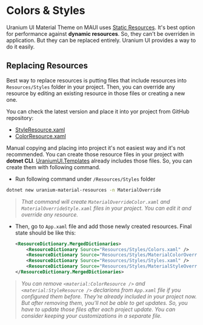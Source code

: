# Colors & Styles
Uranium UI Material Theme on MAUI uses [Static Resources](https://docs.microsoft.com/en-us/dotnet/maui/fundamentals/resource-dictionaries). It's best option for performance against **dynamic resources**. So, they can't be overriden in application. But they can be replaced entirely. Uranium UI provides a way to do it easily.


## Replacing Resources
Best way to replace resources is putting files that include resources into `Resources/Styles` folder in your project. Then, you can override any resource by editing an existing resource in those files or creating a new one.

You can check the latest version and place it into yor project from GitHub repository:

- [StyleResource.xaml](https://github.com/enisn/UraniumUI/blob/master/src/UraniumUI.Material/Resources/StyleResource.xaml)
- [ColorResource.xaml](https://github.com/enisn/UraniumUI/blob/master/src/UraniumUI.Material/Resources/StyleResource.xaml)

Manual copying and placing into project it's not easiest way and it's not recommended. You can create those resource files in your project with **dotnet CLI**. [UraniumUI.Templates](https://www.nuget.org/packages/UraniumUI.Templates) already includes those files. So, you can create them with following command.

- Run following command under `/Resources/Styles` folder

```bash
dotnet new uranium-material-resources -n MaterialOverride
```
> _That command will create `MaterialOverrideColor.xaml` and `MaterialOverrideStyle.xaml` files in your project. You can edit it and override any resource._

- Then, go to `App.xaml` file and add those newly created resources. Final state should be like this:

    ```xml	
    <ResourceDictionary.MergedDictionaries>
        <ResourceDictionary Source="Resources/Styles/Colors.xaml" />
        <ResourceDictionary Source="Resources/Styles/MaterialColorOverride.xaml" />
        <ResourceDictionary Source="Resources/Styles/Styles.xaml" />
        <ResourceDictionary Source="Resources/Styles/MaterialStyleOverride.xaml" />
    </ResourceDictionary.MergedDictionaries>
    ```

> _You can remove `<material:ColorResource />` and `<material:StyleResource />` declarions from `App.xaml` file if you configured them before. They're already included in your project now. But after removing them, you'll not be able to get updates. So, you have to update those files after each project update. You can consider keeping your customizations in a separate file._


